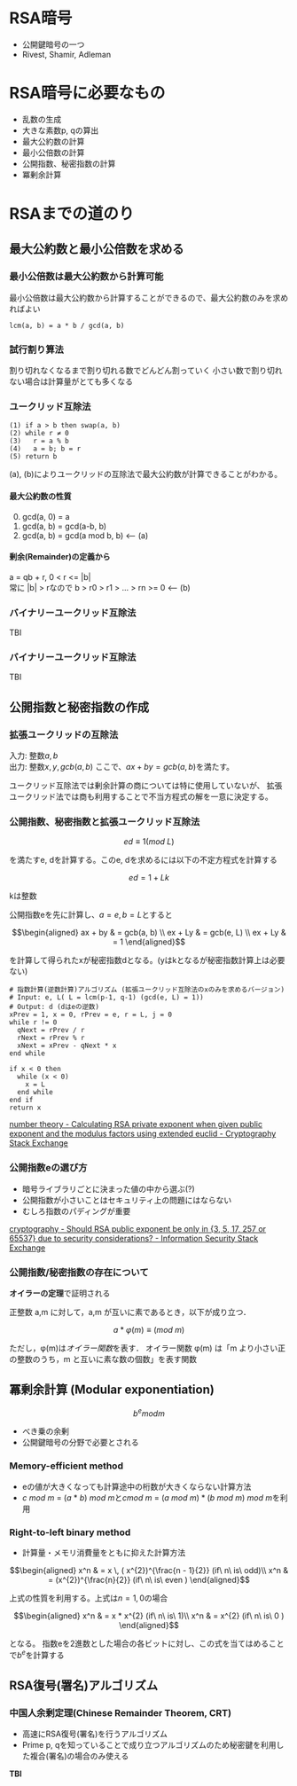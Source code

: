 # RSA暗号
 - 公開鍵暗号の一つ
 - Rivest, Shamir, Adleman

# RSA暗号に必要なもの
 - 乱数の生成
 - 大きな素数p, qの算出
 - 最大公約数の計算
 - 最小公倍数の計算
 - 公開指数、秘密指数の計算
 - 冪剰余計算

# RSAまでの道のり
## 最大公約数と最小公倍数を求める
### 最小公倍数は最大公約数から計算可能
最小公倍数は最大公約数から計算することができるので、最大公約数のみを求めればよい

```
lcm(a, b) = a * b / gcd(a, b)
```

### 試行割り算法
割り切れなくなるまで割り切れる数でどんどん割っていく
小さい数で割り切れない場合は計算量がとても多くなる

### ユークリッド互除法

```
(1) if a > b then swap(a, b)
(2) while r ≠ 0
(3)   r = a % b
(4)   a = b; b = r
(5) return b
```

(a), (b)によりユークリッドの互除法で最大公約数が計算できることがわかる。
#### 最大公約数の性質
0. gcd(a, 0) = a 
0. gcd(a, b) = gcd(a-b, b)
0. gcd(a, b) = gcd(a mod b, b) <-- (a)

####  剰余(Remainder)の定義から
a = qb + r, 0 < r <= |b|       
常に |b| > rなので b > r0 > r1 > ... > rn >= 0 <-- (b)




### バイナリーユークリッド互除法
TBI

### バイナリーユークリッド互除法
TBI

## 公開指数と秘密指数の作成

### 拡張ユークリッドの互除法
入力: 整数$`a, b`$  
出力: 整数$`x, y, gcb(a, b)`$
ここで、$`ax + by = gcb(a, b)`$を満たす。

ユークリッド互除法では剰余計算の商については特に使用していないが、 
拡張ユークリッド法では商も利用することで不当方程式の解を一意に決定する。

### 公開指数、秘密指数と拡張ユークリッド互除法

```math
ed \equiv 1 (mod\ L)
```

を満たすe, dを計算する。このe, dを求めるには以下の不定方程式を計算する

```math
ed = 1 + Lk
```
kは整数

公開指数eを先に計算し、$`a = e, b = L`$とすると

```math
\begin{aligned}
ax + by & = gcb(a, b) \\
ex + Ly & = gcb(e, L) \\
ex + Ly & = 1
\end{aligned}
```
を計算して得られたxが秘密指数dとなる。(yはkとなるが秘密指数計算上は必要ない)

```
# 指数計算(逆数計算)アルゴリズム (拡張ユークリッド互除法のxのみを求めるバージョン)
# Input: e, L( L = lcm(p-1, q-1) (gcd(e, L) = 1))
# Output: d (dはeの逆数)
xPrev = 1, x = 0, rPrev = e, r = L, j = 0
while r != 0
  qNext = rPrev / r
  rNext = rPrev % r
  xNext = xPrev - qNext * x
end while

if x < 0 then
  while (x < 0)
    x = L
  end while
end if
return x
```

[number theory - Calculating RSA private exponent when given public exponent and the modulus factors using extended euclid - Cryptography Stack Exchange](https://crypto.stackexchange.com/questions/5889/calculating-rsa-private-exponent-when-given-public-exponent-and-the-modulus-fact)

### 公開指数eの選び方
 - 暗号ライブラリごとに決まった値の中から選ぶ(?)
 - 公開指数が小さいことはセキュリティ上の問題にはならない
 - むしろ指数のパディングが重要

[cryptography - Should RSA public exponent be only in {3, 5, 17, 257 or 65537} due to security considerations? - Information Security Stack Exchange](https://security.stackexchange.com/questions/2335/should-rsa-public-exponent-be-only-in-3-5-17-257-or-65537-due-to-security-c)

### 公開指数/秘密指数の存在について
**オイラーの定理**で証明される


正整数 a,m に対して，a,m が互いに素であるとき，以下が成り立つ．
```math
a * φ(m) ≡ (mod\ m)
```
ただし，φ(m)は*オイラー関数*を表す．
オイラー関数 φ(m) は「m より小さい正の整数のうち，m と互いに素な数の個数」を表す関数

## 冪剰余計算 (Modular exponentiation)
 
```math
 b^e mod m
```

 - べき乗の余剰
 - 公開鍵暗号の分野で必要とされる

### Memory-efficient method
 - eの値が大きくなっても計算途中の桁数が大きくならない計算方法
 - $`c\ mod\ m\ =\ (a\ *\ b)\ mod\ m`$と$`c mod\ m\ =\ (a\ mod\ m) * (b\ mod\ m)\ mod\ m`$を利用

### Right-to-left binary method
 - 計算量・メモリ消費量をともに抑えた計算方法

```math
\begin{aligned}
x^n & = x \, ( x^{2})^{\frac{n - 1}{2}} (if\ n\ is\ odd)\\
x^n & = (x^{2})^{\frac{n}{2}} (if\ n\ is\ even )
\end{aligned}
```
上式の性質を利用する。上式は$`n = 1, 0`$の場合
```math
\begin{aligned}
x^n & = x * x^{2} (if\ n\ is\ 1)\\
x^n & = x^{2} (if\ n\ is\ 0 )
\end{aligned}
```
となる。
指数eを2進数とした場合の各ビットに対し、この式を当てはめることで$`b^e`$を計算する


## RSA復号(署名)アルゴリズム

### 中国人余剰定理(Chinese Remainder Theorem, CRT)
 - 高速にRSA復号(署名)を行うアルゴリズム
 - Prime p, qを知っていることで成り立つアルゴリズムのため秘密鍵を利用した複合(署名)の場合のみ使える
 

**TBI**